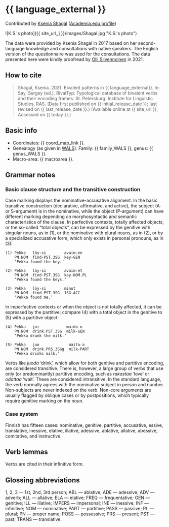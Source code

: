 # {{ language_external }}
Contributed by [Ksenia Shagal](https://www.finnougristik.uni-muenchen.de/personen/professoren/ksenia-shagal/index.html) ([Academia.edu profile](https://helsinki.academia.edu/KseniaShagal))

![K.S.'s photo]({{ site_url_j }}/images/Shagal.jpg "K.S.'s photo")

The data were provided by Ksenia Shagal in 2017 based on her second-language knowledge and consultations with native speakers. The English version of the questionnaire was used for the consultations. The data presented here were kindly proofread by [Olli Silvennoinen](https://researchportal.helsinki.fi/en/persons/olli-silvennoinen) in 2021.

## How to cite
> Shagal, Ksenia. 2021. Bivalent patterns in {{ language_external}}. 
> In: Say, Sergey (ed.). BivalTyp: Typological database of bivalent verbs and their encoding frames. 
> St. Petersburg: Institute for Linguistic Studies, RAS. 
> (Data first published on {{ initial_release_date }}; 
> last revised on {{ last_release_date }}.) (Available online at {{ site_url }}, 
> Accessed on {{ today }}.)

## Basic info
- Coordinates: {{ coord_map_link }}.
- Genealogy (as given in [WALS](https://wals.info/)). Family: {{ family_WALS }}, genus: {{ genus_WALS }}.
- Macro-area: {{ macroarea }}.

## Grammar notes
### Basic clause structure and the transitive construction

Case marking displays the nominative-accusative alignment. In the basic transitive construction (declarative, affirmative, and active), the subject (A- or S-argument) is in the nominative, while the object (P-argument) can have different marking depending on morphosyntactic and semantic characteristics of the clause. In perfective contexts, totally affected objects, or the so-called “total objects”, can be expressed by the genitive with singular nouns, as in (1), or the nominative with plural nouns, as in (2), or by a specialized accusative form, which only exists in personal pronouns, as in (3): 

```
(1) Pekka   löy-si        avaim-en
    PN.NOM  find-PST.3SG  key-GEN
    ‘Pekka found the key.’

(2) Pekka   löy-si        avaim-et
    PN.NOM  find-PST.3SG  key-NOM.PL
    ‘Pekka found the keys.’

(3) Pekka   löy-si        minut
    PN.NOM  find-PST.3SG  1SG.ACC
    ‘Pekka found me.’

```

In imperfective contexts or when the object is not totally affected, it can be expressed by the partitive; compare (4) with a total object in the genitive to (5) with a partitive object:

```
(4) Pekka   joi            maido-n
    PN.NOM  drink.PST.3SG  milk-GEN
    ‘Pekka drank the milk.’

(5) Pekka   juo             maito-a
    PN.NOM  drink.PRS.3SGg  milk-PART
    ‘Pekka drinks milk.’

```

Verbs like *juoda* ‘drink’, which allow for both genitive and partitive encoding, are considered transitive. There is, however, a large group of verbs that use only (or predominantly) partitive encoding, such as *rakastaa* ‘love’ or *odottaa* ‘wait’. These are considered intransitive.
In the standard language, the verb normally agrees with the nominative subject in person and number. Non-subjects are never indexed on the verb.
Non-core arguments are usually flagged by oblique cases or by postpositions, which typically require genitive marking on the noun.

### Case system
Finnish has fifteen cases: nominative, genitive, partitive, accusative, essive, translative, inessive, elative, illative, adessive, ablative, allative, abessive, comitative, and instructive.

## Verb lemmas
Verbs are cited in their infinitive form.

## Glossing abbreviations
1, 2, 3 — 1st, 2nd, 3rd person; ABL — ablative; ADE — adessive; ADV — adverb; ALL — allative; ELA — elative; FREQ — frequentative; GEN — genitive; ILL — illative; IMPERS — impersonal; INE — inessive; INF — infinitive; NOM — nominative; PART — partitive; PASS — passive; PL — plural; PN — proper name; POSS — possessive; PRS — present; PST — past; TRANS — translative.
